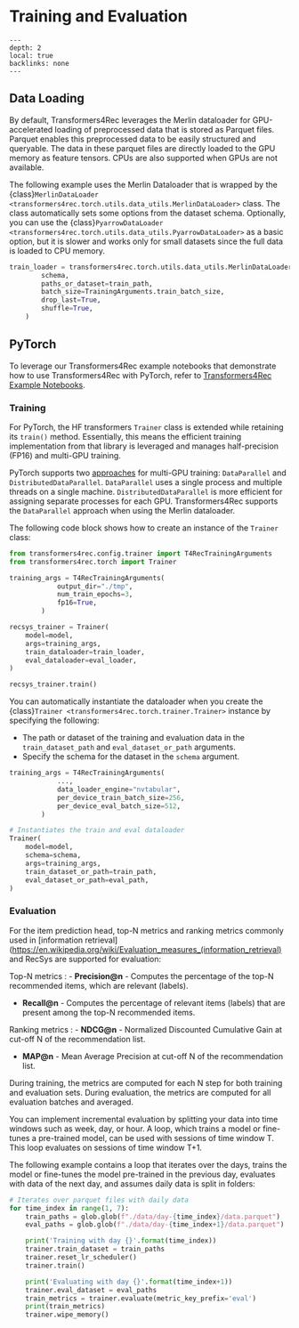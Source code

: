 # Training and Evaluation

```{contents}
---
depth: 2
local: true
backlinks: none
---
```

## Data Loading

By default, Transformers4Rec leverages the Merlin dataloader for GPU-accelerated loading of preprocessed data that is stored as Parquet files.
Parquet enables this preprocessed data to be easily structured and queryable.
The data in these parquet files are directly loaded to the GPU memory as feature tensors.
CPUs are also supported when GPUs are not available.

The following example uses the Merlin Dataloader that is wrapped by the {class}`MerlinDataLoader <transformers4rec.torch.utils.data_utils.MerlinDataLoader>` class.
The class automatically sets some options from the dataset schema.
Optionally, you can use the {class}`PyarrowDataLoader <transformers4rec.torch.utils.data_utils.PyarrowDataLoader>` as a basic option, but it is slower and works only for small datasets since the full data is loaded to CPU memory.

```python
train_loader = transformers4rec.torch.utils.data_utils.MerlinDataLoader.from_schema(
        schema,
        paths_or_dataset=train_path,
        batch_size=TrainingArguments.train_batch_size,
        drop_last=True,
        shuffle=True,
    )
```

## PyTorch

To leverage our Transformers4Rec example notebooks that demonstrate how to use Transformers4Rec with PyTorch, refer to [Transformers4Rec Example Notebooks](./examples).

### Training

For PyTorch, the HF transformers `Trainer` class is extended while retaining its `train()` method.
Essentially, this means the efficient training implementation from that library is leveraged and manages half-precision (FP16) and multi-GPU training.

PyTorch supports two [approaches](https://pytorch.org/tutorials/intermediate/ddp_tutorial.html) for multi-GPU training: `DataParallel` and `DistributedDataParallel`.
`DataParallel` uses a single process and multiple threads on a single machine.
`DistributedDataParallel` is more efficient for assigning separate processes for each GPU.
Transformers4Rec supports the `DataParallel` approach when using the Merlin dataloader.

The following code block shows how to create an instance of the `Trainer` class:

```python
from transformers4rec.config.trainer import T4RecTrainingArguments
from transformers4rec.torch import Trainer

training_args = T4RecTrainingArguments(
            output_dir="./tmp",
            num_train_epochs=3,
            fp16=True,
        )

recsys_trainer = Trainer(
    model=model,
    args=training_args,
    train_dataloader=train_loader,
    eval_dataloader=eval_loader,
)

recsys_trainer.train()
```

You can automatically instantiate the dataloader when you create the {class}`Trainer <transformers4rec.torch.trainer.Trainer>` instance by specifying the following:

* The path or dataset of the training and evaluation data in the `train_dataset_path` and `eval_dataset_or_path` arguments.
* Specify the schema for the dataset in the `schema` argument.


```python
training_args = T4RecTrainingArguments(
            ...,
            data_loader_engine="nvtabular",
            per_device_train_batch_size=256,
            per_device_eval_batch_size=512,
        )

# Instantiates the train and eval dataloader
Trainer(
    model=model,
    schema=schema,
    args=training_args,
    train_dataset_or_path=train_path,
    eval_dataset_or_path=eval_path,
)
```

### Evaluation

For the item prediction head, top-N metrics and ranking metrics commonly used in [information retrieval](https://en.wikipedia.org/wiki/Evaluation_measures_(information_retrieval) and RecSys are supported for evaluation:

Top-N metrics
: - **Precision@n** - Computes the percentage of the top-N recommended items, which are relevant (labels).
  - **Recall@n** - Computes the percentage of relevant items (labels) that are present among the top-N recommended items.

Ranking metrics
: - **NDCG@n** - Normalized Discounted Cumulative Gain at cut-off N of the recommendation list.
  - **MAP@n** - Mean Average Precision at cut-off N of the recommendation list.

During training, the metrics are computed for each N step for both training and evaluation sets.
During evaluation, the metrics are computed for all evaluation batches and averaged.

You can implement incremental evaluation by splitting your data into time windows such as week, day, or hour.
A loop, which trains a model or fine-tunes a pre-trained model, can be used with sessions of time window T.
This loop evaluates on sessions of time window T+1.

The following example contains a loop that iterates over the days, trains the model or fine-tunes the model pre-trained in the previous day, evaluates with data of the next day, and assumes daily data is split in folders:

```python
# Iterates over parquet files with daily data
for time_index in range(1, 7):
    train_paths = glob.glob(f"./data/day-{time_index}/data.parquet")
    eval_paths = glob.glob(f"./data/day-{time_index+1}/data.parquet")

    print('Training with day {}'.format(time_index))
    trainer.train_dataset = train_paths
    trainer.reset_lr_scheduler()
    trainer.train()

    print('Evaluating with day {}'.format(time_index+1))
    trainer.eval_dataset = eval_paths
    train_metrics = trainer.evaluate(metric_key_prefix='eval')
    print(train_metrics)
    trainer.wipe_memory()

```
